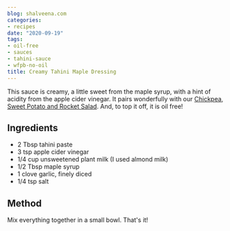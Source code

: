 ```yaml
---
blog: shalveena.com
categories:
- recipes
date: "2020-09-19"
tags:
- oil-free
- sauces
- tahini-sauce
- wfpb-no-oil
title: Creamy Tahini Maple Dressing
---
```


This sauce is creamy, a little sweet from the maple syrup, with a hint of acidity from the apple cider vinegar. It pairs wonderfully with our [Chickpea, Sweet Potato and Rocket Salad](https://shalveena.com/2020/09/19/chickpea-sweet-potato-and-rocket-salad/). And, to top it off, it is oil free!

## Ingredients

- 2 Tbsp tahini paste
- 3 tsp apple cider vinegar
- 1/4 cup unsweetened plant milk (I used almond milk)
- 1/2 Tbsp maple syrup
- 1 clove garlic, finely diced
- 1/4 tsp salt

## Method

Mix everything together in a small bowl. That's it!